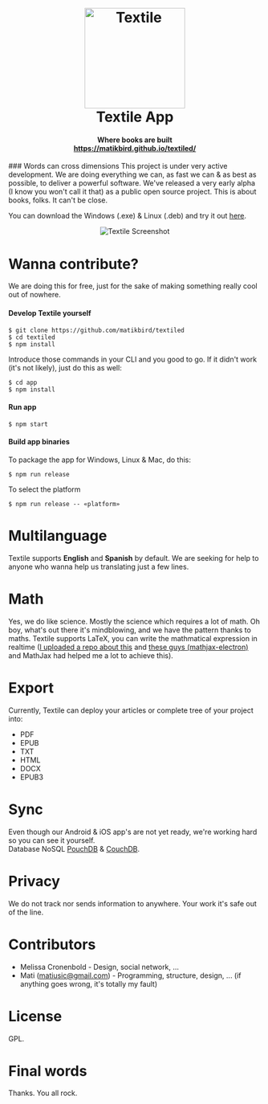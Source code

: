 <h1 align="center">
  <br>
  <a href="https://matikbird.github.io/textiled/"><img src="https://matikbird.github.io/textiled/textile_logo_app.png" alt="Textile" width="200"></a>
  <br>
  Textile App
</h1>
<h4 align="center">Where books are built<br><a href="https://matikbird.github.io/textiled/">https://matikbird.github.io/textiled/</a></h4>
### Words can cross dimensions
This project is under very active development. We are doing everything we can, as fast we can & as best as possible, to deliver a powerful software. We've released a very early alpha (I know you won't call it that) as a public open source project. This is about books, folks. It can't be close.

You can download the Windows (.exe) & Linux (.deb) and try it out <a href="https://matikbird.github.io/textiled/">here</a>.
<p align="center">
  <img src="http://i.imgur.com/q7mnZw4.jpg" alt="Textile Screenshot" align="center">
</p>

# Wanna contribute?
We are doing this for free, just for the sake of making something really cool out of nowhere.

#### Develop Textile yourself
```
$ git clone https://github.com/matikbird/textiled
$ cd textiled
$ npm install
```

Introduce those commands in your CLI and you good to go. If it didn't work (it's not likely), just do this as well:
```
$ cd app
$ npm install
```
#### Run app
```
$ npm start
```
#### Build app binaries
To package the app for Windows, Linux & Mac, do this:
```
$ npm run release
```
To select the platform
```
$ npm run release -- «platform»
```

# Multilanguage
Textile supports **English** and **Spanish** by default.
We are seeking for help to anyone who wanna help us translating just a few lines.

# Math
Yes, we do like science. Mostly the science which requires a lot of math. Oh boy, what's out there it's mindblowing, and we have the pattern thanks to maths.
Textile supports LaTeX, you can write the mathmatical expression in realtime ([I uploaded a repo about this](https://github.com/matikbird/mathjax-atom-directive) and [these guys (mathjax-electron)](https://github.com/nteract/mathjax-electron/) and MathJax had helped me a lot to achieve this).

# Export
Currently, Textile can deploy your articles or complete tree of your project into:
- PDF
- EPUB
- TXT
- HTML
- DOCX
- EPUB3

# Sync
Even though our Android & iOS app's are not yet ready, we're working hard so you can see it yourself.<br>
Database NoSQL [PouchDB](https://github.com/pouchdb/pouchdb) & [CouchDB](http://couchdb.apache.org/).

# Privacy
We do not track nor sends information to anywhere.
Your work it's safe out of the line.

# Contributors
- Melissa Cronenbold - Design, social network, ...
- Mati (matiusic@gmail.com) - Programming, structure, design, ... (if anything goes wrong, it's totally my fault)

# License
GPL.

# Final words
Thanks.
You all rock.
